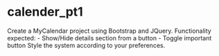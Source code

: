 # calender_pt1
Create a MyCalendar project using Bootstrap and JQuery.  Functionality expected: - Show/Hide details section from a button - Toggle important button   Style the system according to your preferences.
